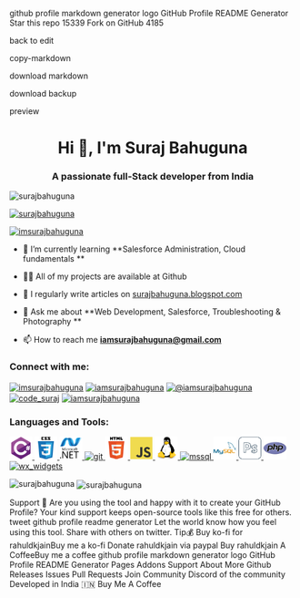 github profile markdown generator logo
GitHub Profile README Generator
Star this repo
15339
Fork on GitHub
4185

back to edit

copy-markdown

download markdown

download backup

preview
<h1 align="center">Hi 👋, I'm Suraj Bahuguna</h1>
<h3 align="center">A passionate full-Stack developer from India</h3>

<p align="left"> <img src="https://komarev.com/ghpvc/?username=surajbahuguna&label=Profile%20views&color=0e75b6&style=flat" alt="surajbahuguna" /> </p>

<p align="left"> <a href="https://github.com/ryo-ma/github-profile-trophy"><img src="https://github-profile-trophy.vercel.app/?username=surajbahuguna" alt="surajbahuguna" /></a> </p>

<p align="left"> <a href="https://twitter.com/imsurajbahuguna" target="blank"><img src="https://img.shields.io/twitter/follow/imsurajbahuguna?logo=twitter&style=for-the-badge" alt="imsurajbahuguna" /></a> </p>

- 🌱 I’m currently learning **Salesforce Administration, Cloud fundamentals **

- 👨‍💻 All of my projects are available at Github

- 📝 I regularly write articles on [surajbahuguna.blogspot.com](surajbahuguna.blogspot.com)

- 💬 Ask me about **Web Development, Salesforce, Troubleshooting & Photography **

- 📫 How to reach me **iamsurajbahuguna@gmail.com**

<h3 align="left">Connect with me:</h3>
<p align="left">
<a href="https://twitter.com/imsurajbahuguna" target="blank"><img align="center" src="https://raw.githubusercontent.com/rahuldkjain/github-profile-readme-generator/master/src/images/icons/Social/twitter.svg" alt="imsurajbahuguna" height="30" width="40" /></a>
<a href="https://linkedin.com/in/iamsurajbahuguna" target="blank"><img align="center" src="https://raw.githubusercontent.com/rahuldkjain/github-profile-readme-generator/master/src/images/icons/Social/linked-in-alt.svg" alt="iamsurajbahuguna" height="30" width="40" /></a>
<a href="https://instagram.com/@iamsurajbahuguna" target="blank"><img align="center" src="https://raw.githubusercontent.com/rahuldkjain/github-profile-readme-generator/master/src/images/icons/Social/instagram.svg" alt="@iamsurajbahuguna" height="30" width="40" /></a>
<a href="https://www.codechef.com/users/code_suraj" target="blank"><img align="center" src="https://cdn.jsdelivr.net/npm/simple-icons@3.1.0/icons/codechef.svg" alt="code_suraj" height="30" width="40" /></a>
<a href="https://www.hackerrank.com/iamsurajbahuguna" target="blank"><img align="center" src="https://raw.githubusercontent.com/rahuldkjain/github-profile-readme-generator/master/src/images/icons/Social/hackerrank.svg" alt="iamsurajbahuguna" height="30" width="40" /></a>
</p>

<h3 align="left">Languages and Tools:</h3>
<p align="left"> <a href="https://www.w3schools.com/cs/" target="_blank" rel="noreferrer"> <img src="https://raw.githubusercontent.com/devicons/devicon/master/icons/csharp/csharp-original.svg" alt="csharp" width="40" height="40"/> </a> <a href="https://www.w3schools.com/css/" target="_blank" rel="noreferrer"> <img src="https://raw.githubusercontent.com/devicons/devicon/master/icons/css3/css3-original-wordmark.svg" alt="css3" width="40" height="40"/> </a> <a href="https://dotnet.microsoft.com/" target="_blank" rel="noreferrer"> <img src="https://raw.githubusercontent.com/devicons/devicon/master/icons/dot-net/dot-net-original-wordmark.svg" alt="dotnet" width="40" height="40"/> </a> <a href="https://git-scm.com/" target="_blank" rel="noreferrer"> <img src="https://www.vectorlogo.zone/logos/git-scm/git-scm-icon.svg" alt="git" width="40" height="40"/> </a> <a href="https://www.w3.org/html/" target="_blank" rel="noreferrer"> <img src="https://raw.githubusercontent.com/devicons/devicon/master/icons/html5/html5-original-wordmark.svg" alt="html5" width="40" height="40"/> </a> <a href="https://developer.mozilla.org/en-US/docs/Web/JavaScript" target="_blank" rel="noreferrer"> <img src="https://raw.githubusercontent.com/devicons/devicon/master/icons/javascript/javascript-original.svg" alt="javascript" width="40" height="40"/> </a> <a href="https://www.linux.org/" target="_blank" rel="noreferrer"> <img src="https://raw.githubusercontent.com/devicons/devicon/master/icons/linux/linux-original.svg" alt="linux" width="40" height="40"/> </a> <a href="https://www.microsoft.com/en-us/sql-server" target="_blank" rel="noreferrer"> <img src="https://www.svgrepo.com/show/303229/microsoft-sql-server-logo.svg" alt="mssql" width="40" height="40"/> </a> <a href="https://www.mysql.com/" target="_blank" rel="noreferrer"> <img src="https://raw.githubusercontent.com/devicons/devicon/master/icons/mysql/mysql-original-wordmark.svg" alt="mysql" width="40" height="40"/> </a> <a href="https://www.photoshop.com/en" target="_blank" rel="noreferrer"> <img src="https://raw.githubusercontent.com/devicons/devicon/master/icons/photoshop/photoshop-line.svg" alt="photoshop" width="40" height="40"/> </a> <a href="https://www.php.net" target="_blank" rel="noreferrer"> <img src="https://raw.githubusercontent.com/devicons/devicon/master/icons/php/php-original.svg" alt="php" width="40" height="40"/> </a> <a href="https://www.wxwidgets.org/" target="_blank" rel="noreferrer"> <img src="https://upload.wikimedia.org/wikipedia/commons/b/bb/WxWidgets.svg" alt="wx_widgets" width="40" height="40"/> </a> </p>

<p><img align="left" src="https://github-readme-stats.vercel.app/api/top-langs?username=surajbahuguna&show_icons=true&locale=en&layout=compact" alt="surajbahuguna" /></p>

<p>&nbsp;<img align="center" src="https://github-readme-stats.vercel.app/api?username=surajbahuguna&show_icons=true&locale=en" alt="surajbahuguna" /></p>

Support 🙏
Are you using the tool and happy with it to create your GitHub Profile?
Your kind support keeps open-source tools like this free for others.
tweet github profile readme generator
Let the world know how you feel using this tool. Share with others on twitter.
Tip💰
Buy ko-fi for rahuldkjainBuy me a ko-fi
Donate rahuldkjain via paypal
Buy rahuldkjain A CoffeeBuy me a coffee
github profile markdown generator logo
GitHub Profile README Generator
Pages
Addons
Support
About
More
Github
Releases
Issues
Pull Requests
Join Community
Discord of the community
Developed in India 🇮🇳
Buy Me A Coffee
